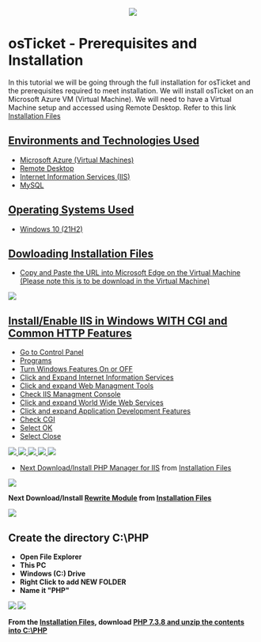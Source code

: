 <p align="center">
<img src="https://i.imgur.com/mL4d1tt.jpg"/>
</p>

<h1>osTicket - Prerequisites and Installation</h1>
In this tutorial we will be going through the full installation for osTicket and the prerequisites required to meet installation. We will install osTicket on an Microsoft Azure VM (Virtual Machine). We will need to have a Virtual Machine setup and accessed using Remote Desktop. Refer to this link <a href="https://drive.google.com/drive/u/2/folders/1APMfNyfNzcxZC6EzdaNfdZsUwxWYChf6"</a>Installation Files

<h2>Environments and Technologies Used</h2>

- Microsoft Azure (Virtual Machines)
- Remote Desktop
- Internet Information Services (IIS)
- MySQL

<h2>Operating Systems Used </h2>

- Windows 10</b> (21H2)

<h2>Dowloading Installation Files </h2>

- Copy and Paste the URL into Microsoft Edge on the Virtual Machine (Please note this is to be download in the Virtual Machine)

<img src="https://i.imgur.com/GrH9Yg5.png"/>

<h2>Install/Enable IIS in Windows WITH CGI and Common HTTP Features</h2>

- Go to Control Panel
- Programs 
- Turn Windows Features On or OFF
- Click and Expand Internet Information Services
- Click and expand Web Managment Tools
- Check IIS Managment Console
- Click and expand World Wide Web Services
- Click and expand Application Development Features
- Check CGI
- Select OK
- Select Close

<img src="https://i.imgur.com/M4F1qyF.png"/>
<img src="https://i.imgur.com/D0DWhVX.png"/>
<img src="https://i.imgur.com/GoKJ7va.png"/>
<img src="https://i.imgur.com/s736uW3.png"/>
<img src="https://i.imgur.com/IbsqWbu.png"/>


- Next Download/Install <a href="https://drive.google.com/file/d/1RHsNd4eWIOwaNpj3JW4vzzmzNUH86wY_/view?usp=share_link">PHP Manager for IIS</a>
from <a href="https://drive.google.com/drive/u/2/folders/1APMfNyfNzcxZC6EzdaNfdZsUwxWYChf6">Installation Files</a> 

 <img src="https://i.imgur.com/i2O5lya.png"/>
  
  <b> Next Download/Install <a href="https://drive.google.com/file/d/1tIK9GZBKj1JyUP87eewxgdNqn9pZmVmY/view?usp=share_link"> Rewrite Module</a> from <a href="https://drive.google.com/drive/u/2/folders/1APMfNyfNzcxZC6EzdaNfdZsUwxWYChf6">Installation Files</a>
  
  <img src="https://i.imgur.com/tQw3mny.png"/>
 
 <h2>Create the directory C:\PHP</h2>
 
 - Open File Explorer
 - This PC
 - Windows (C:) Drive
 - Right Click to add NEW FOLDER
 - Name it "PHP"
  
 <img src="https://i.imgur.com/tV5tJIa.png"/>
 <img src="https://i.imgur.com/kwU3xAt.png"/>
 
 From the <a href="https://drive.google.com/drive/u/2/folders/1APMfNyfNzcxZC6EzdaNfdZsUwxWYChf6">Installation Files</a>, download <a href="https://drive.google.com/file/d/1snNMtLdCOpMtkCyD4mvl9yOOmvVIp9fP/view?usp=share_link"> PHP 7.3.8 and unzip the contents into C:\PHP

  
